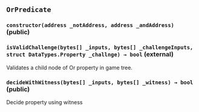 ## `OrPredicate`






### `constructor(address _notAddress, address _andAddress)` (public)





### `isValidChallenge(bytes[] _inputs, bytes[] _challengeInputs, struct DataTypes.Property _challnge) → bool` (external)



Validates a child node of Or property in game tree.

### `decideWithWitness(bytes[] _inputs, bytes[] _witness) → bool` (public)



Decide property using witness


